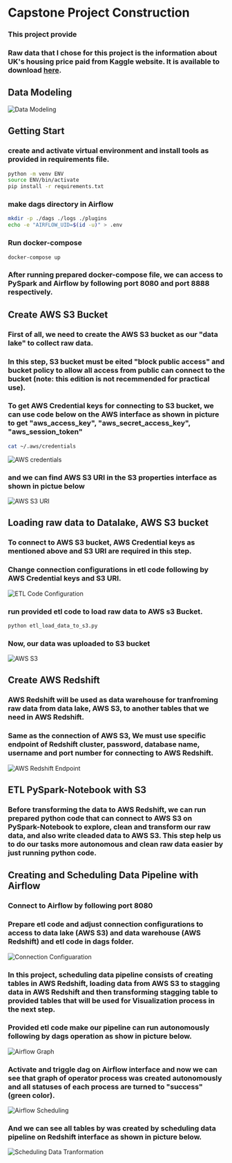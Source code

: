 # Capstone Project Construction

### This project provide 

### Raw data that I chose for this project is the information about UK's housing price paid from Kaggle website. It is available to download [here](https://www.kaggle.com/datasets/hm-land-registry/uk-housing-prices-paid).


## Data Modeling

![Data Modeling](pictures/data_modeling.jpg)

## Getting Start

### create and activate virtual environment and install tools as provided in requirements file.

```sh
python -m venv ENV
source ENV/bin/activate
pip install -r requirements.txt
```

### make dags directory in Airflow

```sh
mkdir -p ./dags ./logs ./plugins
echo -e "AIRFLOW_UID=$(id -u)" > .env
```

### Run docker-compose 

```sh
docker-compose up
```

### After running prepared docker-compose file, we can access to PySpark and Airflow by following port 8080 and port 8888 respectively.

## Create AWS S3 Bucket

### First of all, we need to create the AWS S3 bucket as our "data lake" to collect raw data.
### In this step, S3 bucket must be eited "block public access" and bucket policy to allow all access from public can connect to the bucket (note: this edition is not recemmended for practical use).

### To get AWS Credential keys for connecting to S3 bucket, we can use code below on the AWS interface as shown in picture to get "aws_access_key", "aws_secret_access_key", "aws_session_token"

```sh
cat ~/.aws/credentials
```
![AWS credentials](pictures/AWS_S3_Credentials_edited.jpg)

### and we can find AWS S3 URI in the S3 properties interface as shown in pictue below

![AWS S3 URI](pictures/AWS_S3_URI_edited.jpg)


## Loading raw data to Datalake, AWS S3 bucket
### To connect to AWS S3 bucket, AWS Credential keys as mentioned above and S3 URI are required in this step. 
### Change connection configurations in etl code following by AWS Credential keys and S3 URI.

![ETL Code Configuration](pictures/.jpg)

### run provided etl code to load raw data to AWS s3 Bucket.

```sh
python etl_load_data_to_s3.py
```

### Now, our data was uploaded to S3 bucket

![AWS S3](pictures/AWS_S3.jpg)


## Create AWS Redshift
### AWS Redshift will be used as data warehouse for tranfroming raw data from data lake, AWS S3, to another tables that we need in AWS Redshift.

### Same as the connection of AWS S3, We must use specific endpoint of Redshift cluster, password, database name, username and port number for connecting to AWS Redshift.
![AWS Redshift Endpoint](pictures/AWS_Redshift_edited.jpg)


## ETL PySpark-Notebook with S3
### Before transforming the data to AWS Redshift, we can run prepared python code that can connect to AWS S3 on PySpark-Notebook to explore, clean and transform our raw data, and also write cleaded data to AWS S3. This step help us to do our tasks more autonomous and clean raw data easier by just running python code.


## Creating and Scheduling Data Pipeline with Airflow
### Connect to Airflow by following port 8080
### Prepare etl code and adjust connection configurations to access to data lake (AWS S3) and data warehouse (AWS Redshift) and etl code in dags folder.

![Connection Configuaration](pictures/.jpg)

### In this project, scheduling data pipeline consists of creating tables in AWS Redshift, loading data from AWS S3 to stagging data in AWS Redshift and then transforming stagging table to provided tables that will be used for Visualization process in the next step.
### Provided etl code make our pipeline can run autonomously following by dags operation as show in picture below.

![Airflow Graph](pictures/Airflow_Graph.jpg)

### Activate and triggle dag on Airflow interface and now we can see that graph of operator process was created autonomously and all statuses of each process are turned to "success" (green color).

![Airflow Scheduling](pictures/Airflow_Trigger.jpg)

### And we can see all tables by was created by scheduling data pipeline on Redshift interface as shown in picture below.

![Scheduling Data Tranformation](pictures/Transfrom_Data.jpg)